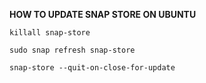 **HOW TO UPDATE SNAP STORE ON UBUNTU**

```
killall snap-store
```

```
sudo snap refresh snap-store
```


```
snap-store --quit-on-close-for-update
```
